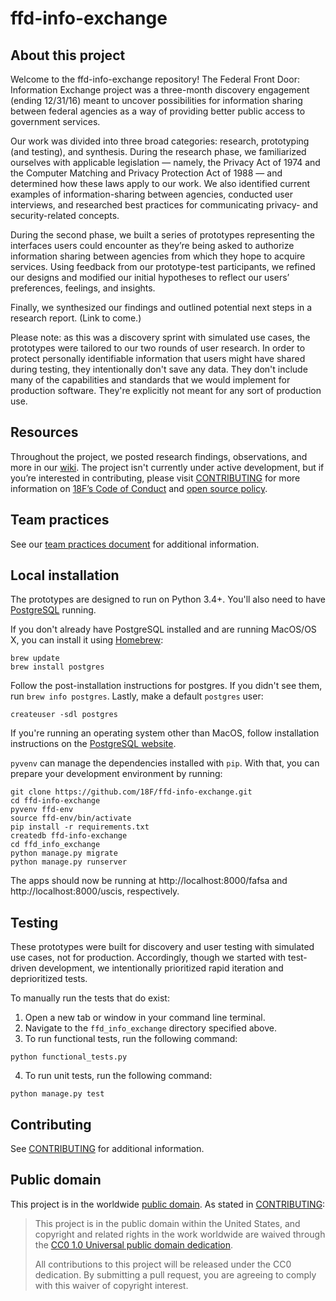 # ffd-info-exchange

## About this project

Welcome to the ffd-info-exchange repository! The Federal Front Door: Information Exchange project was a three-month discovery engagement (ending 12/31/16) meant to uncover possibilities for information sharing between federal agencies as a way of providing better public access to government services. 

Our work was divided into three broad categories: research, prototyping (and testing), and synthesis. During the research phase, we familiarized ourselves with applicable legislation — namely, the Privacy Act of 1974 and the Computer Matching and Privacy Protection Act of 1988 — and determined how these laws apply to our work. We also identified current examples of information-sharing between agencies, conducted user interviews, and researched best practices for communicating privacy- and security-related concepts.

During the second phase, we built a series of prototypes representing the interfaces users could encounter as they’re being asked to authorize information sharing between agencies from which they hope to acquire services. Using feedback from our prototype-test participants, we refined our designs and modified our initial hypotheses to reflect our users’ preferences, feelings, and insights.

Finally, we synthesized our findings and outlined potential next steps in a research report. (Link to come.)

Please note: as this was a discovery sprint with simulated use cases, the prototypes were tailored to our two rounds of user research. In order to protect personally identifiable information that users might have shared during testing, they intentionally don't save any data. They don't include many of the capabilities and standards that we would implement for production software. They're explicitly not meant for any sort of production use.

## Resources

Throughout the project, we posted research findings, observations, and more in our [wiki](https://github.com/18F/ffd-info-exchange/wiki). The project isn't currently under active development, but if you’re interested in contributing, please visit [CONTRIBUTING](https://github.com/18F/ffd-info-exchange/blob/master/CONTRIBUTING.md) for more information on [18F’s Code of Conduct](https://github.com/18F/code-of-conduct/blob/master/code-of-conduct.md) and [open source policy](https://github.com/18f/open-source-policy).

## Team practices

See our [team practices document](/docs/team-practices.md) for additional information.

## Local installation

The prototypes are designed to run on Python 3.4+. You'll also need to have [PostgreSQL](https://www.postgresql.org) running.

If you don't already have PostgreSQL installed and are running MacOS/OS X, you can install it using [Homebrew](http://brew.sh/):

```
brew update
brew install postgres
```

Follow the post-installation instructions for postgres. If you didn't see them, run `brew info postgres`. Lastly, make a default `postgres` user:

```
createuser -sdl postgres
```

If you're running an operating system other than MacOS, follow installation instructions on the [PostgreSQL website](https://www.postgresql.org).

`pyvenv` can manage the dependencies installed with `pip`. With that, you can prepare your development environment by running:

```
git clone https://github.com/18F/ffd-info-exchange.git
cd ffd-info-exchange
pyvenv ffd-env
source ffd-env/bin/activate
pip install -r requirements.txt
createdb ffd-info-exchange
cd ffd_info_exchange
python manage.py migrate
python manage.py runserver
```

The apps should now be running at http://localhost:8000/fafsa and http://localhost:8000/uscis, respectively.

## Testing

These prototypes were built for discovery and user testing with simulated use cases, not for production. Accordingly, though we started with test-driven development, we intentionally prioritized rapid iteration and deprioritized tests.

To manually run the tests that do exist:

1. Open a new tab or window in your command line terminal.
2. Navigate to the `ffd_info_exchange` directory specified above.
3. To run functional tests, run the following command:
```
python functional_tests.py
```

4. To run unit tests, run the following command:
```
python manage.py test
```

## Contributing

See [CONTRIBUTING](CONTRIBUTING.md) for additional information.

## Public domain

This project is in the worldwide [public domain](LICENSE.md). As stated in [CONTRIBUTING](CONTRIBUTING.md):

> This project is in the public domain within the United States, and copyright and related rights in the work worldwide are waived through the [CC0 1.0 Universal public domain dedication](https://creativecommons.org/publicdomain/zero/1.0/).
>
> All contributions to this project will be released under the CC0 dedication. By submitting a pull request, you are agreeing to comply with this waiver of copyright interest.
